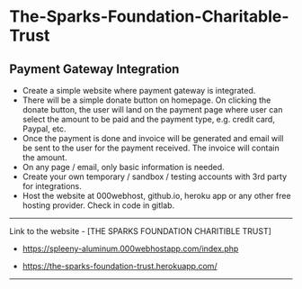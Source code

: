# The-Sparks-Foundation-Charitable-Trust

## Payment Gateway Integration
* Create a simple website where payment gateway is integrated.
* There will be a simple donate button on homepage. On clicking
the donate button, the user will land on the payment page where
user can select the amount to be paid and the payment type, e.g.
credit card, Paypal, etc.
* Once the payment is done and invoice will be generated and
email will be sent to the user for the payment received. The
invoice will contain the amount.
* On any page / email, only basic information is needed.
* Create your own temporary / sandbox / testing accounts with 3rd
party for integrations.
* Host the website at 000webhost, github.io, heroku app or any
other free hosting provider. Check in code in gitlab.
<hr>
Link to the website - [THE SPARKS FOUNDATION CHARITIBLE TRUST] 

  * https://spleeny-aluminum.000webhostapp.com/index.php

  * https://the-sparks-foundation-trust.herokuapp.com/

<hr>
